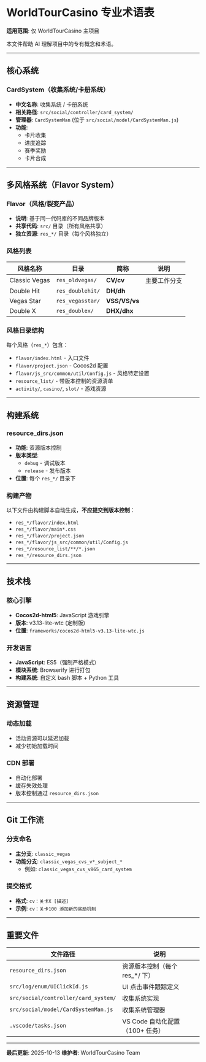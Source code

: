 # WorldTourCasino 专业术语表

**适用范围**: 仅 WorldTourCasino 主项目

本文件帮助 AI 理解项目中的专有概念和术语。

---

## 核心系统

### CardSystem（收集系统/卡册系统）

- **中文名称**: 收集系统 / 卡册系统
- **相关路径**: `src/social/controller/card_system/`
- **管理器**: `CardSystemMan` (位于 `src/social/model/CardSystemMan.js`)
- **功能**:
  - 卡片收集
  - 进度追踪
  - 赛季奖励
  - 卡片合成

---

## 多风格系统（Flavor System）

### Flavor（风格/裂变产品）

- **说明**: 基于同一代码库的不同品牌版本
- **共享代码**: `src/` 目录（所有风格共享）
- **独立资源**: `res_*/` 目录（每个风格独立）

### 风格列表

| 风格名称      | 目录               | 简称                | 说明         |
| ------------- | ------------------ | ------------------- | ------------ |
| Classic Vegas | `res_oldvegas/`  | **CV/cv**     | 主要工作分支 |
| Double Hit    | `res_doublehit/` | **DH/dh**     |              |
| Vegas Star    | `res_vegasstar/` | **VSS/VS/vs** |              |
| Double X      | `res_doublex/`   | **DHX/dhx**   |              |

### 风格目录结构

每个风格（`res_*`）包含：

- `flavor/index.html` - 入口文件
- `flavor/project.json` - Cocos2d 配置
- `flavor/js_src/common/util/Config.js` - 风格特定设置
- `resource_list/` - 带版本控制的资源清单
- `activity/`, `casino/`, `slot/` - 游戏资源

---

## 构建系统

### resource_dirs.json

- **功能**: 资源版本控制
- **版本类型**:
  - `debug` - 调试版本
  - `release` - 发布版本
- **位置**: 每个 `res_*/` 目录下

### 构建产物

以下文件由构建脚本自动生成，**不应提交到版本控制**：

- `res_*/flavor/index.html`
- `res_*/flavor/main*.css`
- `res_*/flavor/project.json`
- `res_*/flavor/js_src/common/util/Config.js`
- `res_*/resource_list/**/*.json`
- `res_*/resource_dirs.json`

---

## 技术栈

### 核心引擎

- **Cocos2d-html5**: JavaScript 游戏引擎
- **版本**: v3.13-lite-wtc (定制版)
- **位置**: `frameworks/cocos2d-html5-v3.13-lite-wtc.js`

### 开发语言

- **JavaScript**: ES5（强制严格模式）
- **模块系统**: Browserify 进行打包
- **构建系统**: 自定义 bash 脚本 + Python 工具

---

## 资源管理

### 动态加载

- 活动资源可以延迟加载
- 减少初始加载时间

### CDN 部署

- 自动化部署
- 缓存失效处理
- 版本控制通过 `resource_dirs.json`

---

## Git 工作流

### 分支命名

- **主分支**: `classic_vegas`
- **功能分支**: `classic_vegas_cvs_v*_subject_*`
  - 例如: `classic_vegas_cvs_v865_card_system`

### 提交格式

- **格式**: `cv：关卡X [描述]`
- **示例**: `cv：关卡100 添加新的奖励机制`

---

## 重要文件

| 文件路径                               | 说明                            |
| -------------------------------------- | ------------------------------- |
| `resource_dirs.json`                 | 资源版本控制（每个 res_*/ 下）  |
| `src/log/enum/UIClickId.js`          | UI 点击事件跟踪定义             |
| `src/social/controller/card_system/` | 收集系统实现                    |
| `src/social/model/CardSystemMan.js`  | 收集系统管理器                  |
| `.vscode/tasks.json`                 | VS Code 自动化配置（100+ 任务） |

---

**最后更新**: 2025-10-13
**维护者**: WorldTourCasino Team
